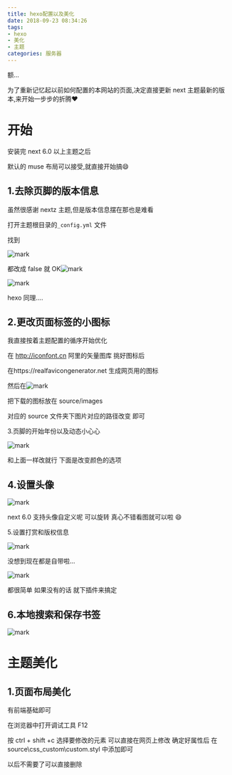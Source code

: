 ```yaml
---
title: hexo配置以及美化
date: 2018-09-23 08:34:26
tags: 
- hexo
- 美化
- 主题
categories: 服务器
---
```


额...

为了重新记忆起以前如何配置的本网站的页面,决定直接更新 next 主题最新的版本,来开始一步步的折腾:heart:
<!-- more -->
# 开始

安装完 next 6.0 以上主题之后

默认的 muse 布局可以接受,就直接开始搞:smile:

<!-- more -->

## 1.去除页脚的版本信息

虽然很感谢 nextz 主题,但是版本信息摆在那也是难看

打开主题根目录的`_config.yml` 文件

找到

![mark](http://pcnlwhjrw.bkt.clouddn.com/blog/180923/bm2I7j1g0h.png?imageslim)

都改成 false 就 OK![mark](http://pcnlwhjrw.bkt.clouddn.com/blog/180923/a44C0iLhhd.png?imageslim)

![mark](http://pcnlwhjrw.bkt.clouddn.com/blog/180923/39JiA39D2J.png?imageslim)

hexo 同理....

## 2.更改页面标签的小图标

我直接按着主题配置的循序开始优化

在 http://iconfont.cn 阿里的矢量图库 挑好图标后

在https://realfavicongenerator.net 生成网页用的图标

然后在![mark](http://pcnlwhjrw.bkt.clouddn.com/blog/180923/JDJdbH1iIm.png?imageslim)

把下载的图标放在 source/images

对应的 source 文件夹下图片对应的路径改变 即可

3.页脚的开始年份以及动态小心心

![mark](http://pcnlwhjrw.bkt.clouddn.com/blog/180923/mdiIEjmb8d.png?imageslim)

和上面一样改就行 下面是改变颜色的选项

## 4.设置头像

![mark](http://pcnlwhjrw.bkt.clouddn.com/blog/180923/Dblk2jFJh5.png?imageslim)

next 6.0 支持头像自定义呢 可以旋转 真心不错看图就可以啦 :smile:

5.设置打赏和版权信息

![mark](http://pcnlwhjrw.bkt.clouddn.com/blog/180923/EBal7KD56H.png?imageslim)

没想到现在都是自带啦...

![mark](http://pcnlwhjrw.bkt.clouddn.com/blog/180923/m33CE7ABCH.png?imageslim)

都很简单 如果没有的话 就下插件来搞定

## 6.本地搜索和保存书签

![mark](http://pcnlwhjrw.bkt.clouddn.com/blog/180923/hgF3hJjJCB.png?imageslim)

# 主题美化

## 1.页面布局美化

有前端基础即可

在浏览器中打开调试工具 F12

按 ctrl + shift +c 选择要修改的元素 可以直接在网页上修改 确定好属性后 在 source\css_custom\custom.styl 中添加即可

以后不需要了可以直接删除

##
